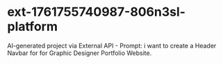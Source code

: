 # ext-1761755740987-806n3sl-platform
AI-generated project via External API - Prompt: i want to create a Header Navbar for for Graphic Designer Portfolio Website.
